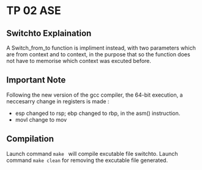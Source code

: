 # TP 02 ASE


## Switchto Explaination
A Switch_from_to function is impliment instead, with two parameters which are from context and to context, in the purpose that so the function does not have to memorise 
which context was excuted before. 

## Important Note

Following the new version of the gcc compiler, the 64-bit execution, a neccesarry change in registers is made :
- esp changed to rsp; ebp changed to rbp, in the asm() instruction.
- movl change to mov

## Compilation
Launch command ```make ``` will compile excutable file switchto.
Launch command ```make clean``` for removing the excutable file generated.

